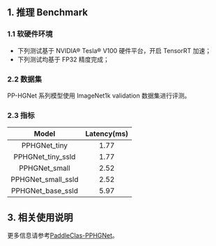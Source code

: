 ## 1. 推理 Benchmark

### 1.1 软硬件环境

* 下列测试基于 NVIDIA® Tesla® V100 硬件平台，开启 TensorRT 加速；
* 下列测试均基于 FP32 精度完成；

### 2.2 数据集

PP-HGNet 系列模型使用 ImageNet1k validation 数据集进行评测。

### 2.3 指标

| Model | Latency(ms) |
|:--: |:--: |
| PPHGNet_tiny      | 1.77 |
| PPHGNet_tiny_ssld  | 1.77 |
| PPHGNet_small     | 2.52  |
| PPHGNet_small_ssld | 2.52  |
| PPHGNet_base_ssld | 5.97   |


## 3. 相关使用说明

更多信息请参考[PaddleClas-PPHGNet](https://github.com/PaddlePaddle/PaddleClas/blob/release/2.5/docs/zh_CN/models/ImageNet1k/PP-HGNet.md)。
